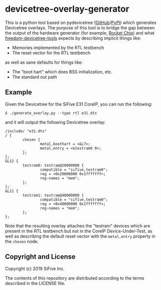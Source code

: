 # devicetree-overlay-generator

This is a python tool based on pydevicetree
([GitHub](https://github.com/sifive/pydevicetree)/[PyPI](https://pypi.org/project/pydevicetree/))
which generates Devicetree overlays. The purpose of this tool is to bridge the gap between the
output of the hardware generator (for example, [Rocket Chip](https://github.com/chipsalliance/rocket-chip/))
and what [freedom-devicetree-tools](https://github.com/sifive/freedom-devicetree-tools/) expects
by describing implicit things like:

* Memories implemented by the RTL testbench
* The reset vector for the RTL testbench

as well as sane defaults for things like:

* The "boot hart" which does BSS initialization, etc.
* The standard out path

## Example

Given the Devicetree for the SiFive E31 CoreIP, you can run the following:

`$ ./generate_overlay.py --type rtl e31.dts`

and it will output the following Devicetree overlay:

```
/include/ "e31.dts"
/ {
        chosen {
                metal,boothart = <&L7>;
                metal,entry = <&testram0 0>;
        };
};
&L12 {
        testram0: testram@20000000 {
                compatible = "sifive,testram0";
                reg = <0x20000000 0x1fffffff>;
                reg-names = "mem";
        };
};
&L11 {
        testram1: testram@40000000 {
                compatible = "sifive,testram0";
                reg = <0x40000000 0x1fffffff>;
                reg-names = "mem";
        };
};
```

Note that the resulting overlay attaches the "testram" devices which are present in the RTL testbench
but not in the CoreIP Device-Under-Test, as well as describing the default reset vector with the 
`metal,entry` property in the `chosen` node.

## Copyright and License

Copyright (c) 2019 SiFive Inc.

The contents of this repository are distributed according to the terms described in the LICENSE
file.
